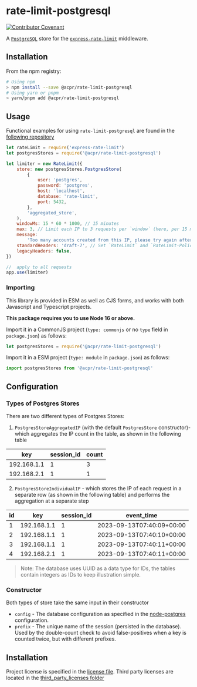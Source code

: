 # rate-limit-postgresql

[![Contributor Covenant](https://img.shields.io/badge/Contributor%20Covenant-2.1-4baaaa.svg)](code_of_conduct.md)

A [`PostgreSQL`](https://www.postgresql.org/) store for the
[`express-rate-limit`](https://github.com/nfriedly/express-rate-limit)
middleware.

## Installation

From the npm registry:

```sh
# Using npm
> npm install --save @acpr/rate-limit-postgresql
# Using yarn or pnpm
> yarn/pnpm add @acpr/rate-limit-postgresql
```

## Usage

Functional examples for using `rate-limit-postgresql` are found in the
[following repository](https://github.com/adrianprelipcean/express-rate-limit-postgresql-examples)

```js
let rateLimit = require('express-rate-limit')
let postgresStores = require('@acpr/rate-limit-postgresql')

let limiter = new RateLimit({
	store: new postgresStores.PostgresStore(
		{
			user: 'postgres',
			password: 'postgres',
			host: 'localhost',
			database: 'rate-limit',
			port: 5432,
		},
		'aggregated_store',
	),
	windowMs: 15 * 60 * 1000, // 15 minutes
	max: 3, // Limit each IP to 3 requests per `window` (here, per 15 minutes)
	message:
		'Too many accounts created from this IP, please try again after 15 minutes',
	standardHeaders: 'draft-7', // Set `RateLimit` and `RateLimit-Policy`` headers
	legacyHeaders: false,
})

//  apply to all requests
app.use(limiter)
```

### Importing

This library is provided in ESM as well as CJS forms, and works with both
Javascript and Typescript projects.

**This package requires you to use Node 16 or above.**

Import it in a CommonJS project (`type: commonjs` or no `type` field in
`package.json`) as follows:

```ts
let postgresStores = require('@acpr/rate-limit-postgresql')
```

Import it in a ESM project (`type: module` in `package.json`) as follows:

```ts
import postgresStores from '@acpr/rate-limit-postgresql'
```

## Configuration

### Types of Postgres Stores

There are two different types of Postgres Stores:

1. `PostgresStoreAggregatedIP` (with the default `PostgresStore` constructor)-
   which aggregates the IP count in the table, as shown in the following table

| key         | session_id | count |
| ----------- | ---------- | ----- |
| 192.168.1.1 | 1          | 3     |
| 192.168.2.1 | 1          | 1     |

2. `PostgresStoreIndividualIP` - which stores the IP of each request in a
   separate row (as shown in the following table) and performs the aggregation
   at a separate step

| id  | key         | session_id | event_time                |
| --- | ----------- | ---------- | ------------------------- |
| 1   | 192.168.1.1 | 1          | 2023-09-13T07:40:09+00:00 |
| 2   | 192.168.1.1 | 1          | 2023-09-13T07:40:10+00:00 |
| 3   | 192.168.1.1 | 1          | 2023-09-13T07:40:11+00:00 |
| 4   | 192.168.2.1 | 1          | 2023-09-13T07:40:11+00:00 |

> Note: The database uses UUID as a data type for IDs, the tables contain
> integers as IDs to keep illustration simple.

### Constructor

Both types of store take the same input in their constructor

- `config` - The database configuration as specified in the
  [node-postgres](https://node-postgres.com/apis/client) configuration.
- `prefix` - The unique name of the session (persisted in the database). Used by
  the double-count check to avoid false-positives when a key is counted twice,
  but with different prefixes.

## Installation

Project license is specified in the [license file](license.md). Third party
licenses are located in the [third_party_licenses folder](third_party_licenses)
